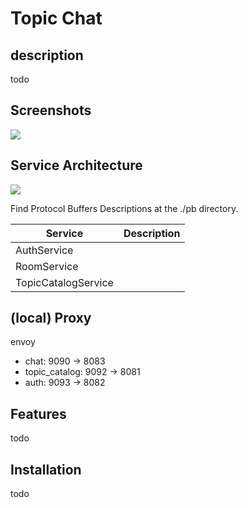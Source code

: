 # Topic Chat

## description

todo

## Screenshots

![](https://storage.googleapis.com/satoya/image/topic-chat-screen.png)

## Service Architecture

![](https://storage.googleapis.com/topic-chat/images/topic-chat.v2.png)

Find Protocol Buffers Descriptions at the ./pb directory.

|Service|Description|
|--|--|
|AuthService||
|RoomService||
|TopicCatalogService||

## (local) Proxy

envoy

- chat: 9090 -> 8083
- topic_catalog: 9092 -> 8081
- auth: 9093 -> 8082

## Features

todo

## Installation

todo
